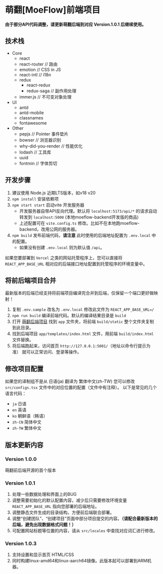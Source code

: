 # 萌翻[MoeFlow]前端项目

**由于部分API代码调整，请更新萌翻后端到对应 Version.1.0.1 后继续使用。**

## 技术栈

- Core
  - react
  - react-router // 路由
  - emotion // CSS in JS
  - react-intl // i18n
  - redux
    - react-redux
    - redux-saga // 副作用处理
  - immer.js // 不可变对象处理
- UI
  - antd
  - antd-mobile
  - classnames
  - fontawesome
- Other
  - pepjs // Pointer 事件垫片
  - bowser // 浏览器识别
  - why-did-you-render // 性能优化
  - lodash // 工具库
  - uuid
  - fontmin // 字体剪切

## 开发步骤

1. 建议使用 Node.js 近期LTS版本，如v18 v20
2. `npm install` 安装依赖项
3. `npm start start` 启动vite 开发服务器
    - 开发服务器自带API反向代理。默认将 `localhost:5173/api/*` 的请求自动转发到 `localhost:5000` (本地moeflow-backend开发版的商品)
    - 上述配置可在 `vite.config.ts` 修改。比如不在本地跑moeflow-backend，改用公网的服务器。
4. `npm build` 发布前端代码，**请注意** 此时使用的后端地址配置为 `.env.local` 中的配置。
    - 如果没有创建 `.env.local` 则为默认值 `/api`。

如果您要部署到 `Vercel` 之类的网站托管程序上，您可以直接将 `REACT_APP_BASE_URL` 相对应的后端接口地址配置到托管程序的环境变量中。

## 将前后端项目合并

最新版本的后端已经支持将前端项目编译完合并到后端，仅保留一个端口更好做映射！

1. 复制 `.env.sample` 改名为 `.env.local` 修改此文件为 `REACT_APP_BASE_URL=/`
2. `npm run build` 编译前端代码。默认的编译结果目录是 `build`
3. 打开 [萌翻后端项目](https://github.com/kozzzx/moeflow-backend) 找到 `app` 文件夹，将前端 `build/static` 整个文件夹复制到此目录。
4. 找到后端项目 `app/templates/index.html` 文件，用前端 `build/index.html` 文件替换。
5. 将后端跑起来，访问首页 `http://127.0.0.1:5001/`（地址以命令行提示为准） 就可以正常访问、登录等操作。

## 修改项目配置

如果您的译制组不是从 日语(ja) 翻译为 繁体中文(zh-TW) 您可以修改 `src/configs.tsx` 文件中的对应位置的配置（文件中有注释）。
以下是常见的几个语言代码：

- `ja` 日语
- `en` 英语
- `ko` 朝鲜语（韩语）
- `zh-CN` 简体中文
- `zh-TW` 繁体中文

## 版本更新内容

### Version 1.0.0

萌翻前后端开源的首个版本

### Version 1.0.1

1. 处理一些数据处理和界面上的BUG
2. 调整需要初始化的默认配置内容，减少后只需要修改环境变量 `REACT_APP_BASE_URL` 指向您部署的后端地址。
3. 调整静态文件生成的目录结构，方便前后端联合部署。
4. 调整“创建团队”、“创建项目”页面中部分项目提交的内容。**（请配合最新版本的后端，避免出现数据格式问题！）**
5. 可配置网站标题等位置的内容，请从 `src/locales` 中查找对应词汇进行修改。

### Version 1.0.3

1. 支持设置和显示首页 HTML/CSS
2. 同时构建linux-amd64和linux-aarch64镜像。此版本起可以部署到ARM机器。

<!--
### Version 1.0.4

1. 改用vite构建。
-->
